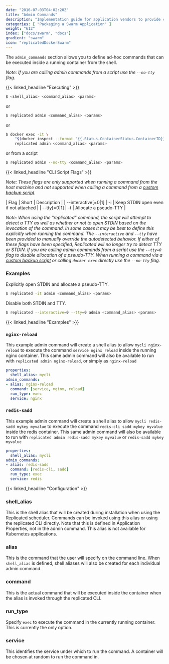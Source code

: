 ```yaml
---
date: "2016-07-03T04:02:20Z"
title: "Admin Commands"
description: "Implementation guide for application vendors to provide customers with aliased CLI commands that can be performed in the services across a cluster"
categories: [ "Packaging a Swarm Application" ]
weight: "612"
index: ["docs/swarm", "docs"]
gradient: "swarm"
icon: "replicatedDockerSwarm"
---
```


The `admin_commands` section allows you to define ad-hoc commands that can be executed inside a running container from the shell.

_Note: If you are calling admin commands from a script use the `--no-tty` flag._

{{< linked_headline "Executing" >}}

```bash
$ <shell_alias> <command_alias> <params>
```

or

```bash
$ replicated admin <command_alias> <params>
```

or

```bash
$ docker exec -it \
    "$(docker inspect --format "{{.Status.ContainerStatus.ContainerID}}" "$(docker service ps "$(docker service inspect --format "{{.ID}}" replicated_replicated | awk "NR==1")" -q)")" \
    replicated admin <command_alias> <params>
```

or from a script

```bash
$ replicated admin --no-tty <command_alias> <params>
```

{{< linked_headline "CLI Script Flags" >}}

_Note: These flags are only supported when running a command from the host machine and not supported when calling a command from a [custom backup script](/docs/snapshots/custom-scripts/)._

| Flag                | Short | Description                          |
| --interactive[=0|1] | -i    | Keep STDIN open even if not attached |
| --tty[=0|1]         | -t    | Allocate a pseudo-TTY                |

_Note: When using the "replicated" command, the script will attempt to detect a TTY as well as whether or not to open STDIN based on the invocation of the command. In some cases it may be best to define this explicitly when running the command. The `--interactive` and `--tty` have been provided to manually override the autodetected behavior. If either of these flags have been specified, Replicated will no longer try to detect TTY or STDIN. If you are calling admin commands from a script use the `--tty=0` flag to disable allocation of a pseudo-TTY. When running a command via a [custom backup script](/docs/snapshots/custom-scripts/) or calling `docker exec` directly use the `--no-tty` flag._

### Examples

Explicitly open STDIN and allocate a pseudo-TTY.

```bash
$ replicated -it admin <command_alias> <params>
```

Disable both STDIN and TTY.

```bash
$ replicated --interactive=0 --tty=0 admin <command_alias> <params>
```

{{< linked_headline "Examples" >}}

### `nginx-reload`

This example admin command will create a shell alias to allow `mycli nginx-reload` to execute the command `service nginx reload` inside the running nginx container. This same admin command will also be available to run with `replicated admin nginx-reload`, or simply as `nginx-reload`

```yaml
properties:
  shell_alias: mycli
admin_commands:
- alias: nginx-reload
  command: [service, nginx, reload]
  run_type: exec
  service: nginx
```

### `redis-sadd`

This example admin command will create a shell alias to allow `mycli redis-sadd mykey myvalue` to execute the command `redis-cli sadd mykey myvalue` inside the redis container. This same admin command will also be available to run with `replicated admin redis-sadd mykey myvalue` or `redis-sadd mykey myvalue`

```yaml
properties:
  shell_alias: mycli
admin_commands:
- alias: redis-sadd
  command: [redis-cli, sadd]
  run_type: exec
  service: redis
```

{{< linked_headline "Configuration" >}}

### shell_alias
This is the shell alias that will be created during installation when using the Replicated scheduler.  Commands can be invoked using this alias or using the replicated CLI directly. Note that this is defined in Application Properties, not in the admin command. This alias is not available for Kubernetes applications.

### alias
This is the command that the user will specify on the command line.  When `shell_alias` is defined, shell aliases will also be created for each individual admin command.

### command
This is the actual command that will be executed inside the container when the alias is invoked through the replicated CLI.

### run_type
Specify `exec` to execute the command in the currently running container. This is currently the only option.

### service
This identifies the service under which to run the command. A container will be chosen at random to run the command in.

